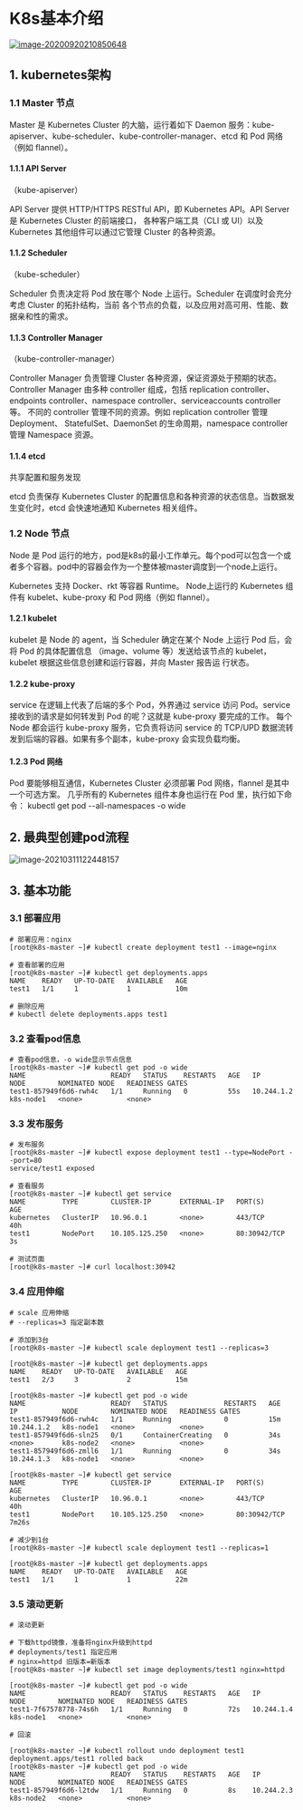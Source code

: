# K8s基本介绍

[
![image-20200920210850648](https://gitee.com/luoxian1011/pictures/raw/master/20200920210850.png)](https://gitee.com/wj204811/wj204811/raw/master/img/20200920210850.png)



## 1. kubernetes架构

### 1.1 Master 节点

Master 是 Kubernetes Cluster 的大脑，运行着如下 Daemon 服务：kube-apiserver、kube-scheduler、kube-controller-manager、etcd 和 Pod 网络（例如 flannel）。

#### 1.1.1 API Server

（kube-apiserver）

API Server 提供 HTTP/HTTPS RESTful API，即 Kubernetes API。API Server 是 Kubernetes Cluster 的前端接口，
各种客户端工具（CLI 或 UI）以及 Kubernetes 其他组件可以通过它管理 Cluster 的各种资源。

#### 1.1.2 Scheduler

（kube-scheduler）

Scheduler 负责决定将 Pod 放在哪个 Node 上运行。Scheduler 在调度时会充分考虑 Cluster 的拓扑结构，当前
各个节点的负载，以及应用对高可用、性能、数据亲和性的需求。

#### 1.1.3 Controller Manager

（kube-controller-manager）

Controller Manager 负责管理 Cluster 各种资源，保证资源处于预期的状态。Controller Manager 由多种
controller 组成，包括 replication controller、endpoints controller、namespace controller、serviceaccounts
controller 等。 不同的 controller 管理不同的资源。例如 replication controller 管理 Deployment、
StatefulSet、DaemonSet 的生命周期，namespace controller 管理 Namespace 资源。

#### 1.1.4 etcd

共享配置和服务发现

etcd 负责保存 Kubernetes Cluster 的配置信息和各种资源的状态信息。当数据发生变化时，etcd 会快速地通知
Kubernetes 相关组件。

### 1.2 Node 节点

Node 是 Pod 运行的地方，pod是k8s的最小工作单元。每个pod可以包含一个或者多个容器。pod中的容器会作为一个整体被master调度到一个node上运行。

Kubernetes 支持 Docker、rkt 等容器 Runtime。 Node上运行的 Kubernetes 组件有
kubelet、kube-proxy 和 Pod 网络（例如 flannel）。

#### 1.2.1 kubelet

kubelet 是 Node 的 agent，当 Scheduler 确定在某个 Node 上运行 Pod 后，会将 Pod 的具体配置信息
（image、volume 等）发送给该节点的 kubelet，kubelet 根据这些信息创建和运行容器，并向 Master 报告运
行状态。

#### 1.2.2 kube-proxy

service 在逻辑上代表了后端的多个 Pod，外界通过 service 访问 Pod。service 接收到的请求是如何转发到 Pod
的呢？这就是 kube-proxy 要完成的工作。 每个 Node 都会运行 kube-proxy 服务，它负责将访问 service 的
TCP/UPD 数据流转发到后端的容器。如果有多个副本，kube-proxy 会实现负载均衡。

#### 1.2.3 Pod 网络

Pod 要能够相互通信，Kubernetes Cluster 必须部署 Pod 网络，flannel 是其中一个可选方案。
几乎所有的 Kubernetes 组件本身也运行在 Pod 里，执行如下命令：
kubectl get pod --all-namespaces -o wide

## 2. 最典型创建pod流程

![image-20210311122448157](https://gitee.com/luoxian1011/pictures/raw/master/image-20210311122448157.png)

## 3. 基本功能

### 3.1 部署应用

```
# 部署应用：nginx
[root@k8s-master ~]# kubectl create deployment test1 --image=nginx

# 查看部署的应用
[root@k8s-master ~]# kubectl get deployments.apps
NAME    READY   UP-TO-DATE   AVAILABLE   AGE
test1   1/1     1            1           10m

# 删除应用
# kubectl delete deployments.apps test1
```

### 3.2 查看pod信息

```
# 查看pod信息，-o wide显示节点信息
[root@k8s-master ~]# kubectl get pod -o wide
NAME                     READY   STATUS    RESTARTS   AGE   IP           NODE        NOMINATED NODE   READINESS GATES
test1-857949f6d6-rwh4c   1/1     Running   0          55s   10.244.1.2   k8s-node1   <none>           <none>

```

### 3.3 发布服务

```
# 发布服务
[root@k8s-master ~]# kubectl expose deployment test1 --type=NodePort --port=80
service/test1 exposed

# 查看服务
[root@k8s-master ~]# kubectl get service
NAME         TYPE        CLUSTER-IP       EXTERNAL-IP   PORT(S)        AGE
kubernetes   ClusterIP   10.96.0.1        <none>        443/TCP        40h
test1        NodePort    10.105.125.250   <none>        80:30942/TCP   3s

# 测试页面
[root@k8s-master ~]# curl localhost:30942

```

### 3.4 应用伸缩

```
# scale 应用伸缩
# --replicas=3 指定副本数

# 添加到3台
[root@k8s-master ~]# kubectl scale deployment test1 --replicas=3 

[root@k8s-master ~]# kubectl get deployments.apps
NAME    READY   UP-TO-DATE   AVAILABLE   AGE
test1   2/3     3            2           15m

[root@k8s-master ~]# kubectl get pod -o wide
NAME                     READY   STATUS              RESTARTS   AGE   IP           NODE        NOMINATED NODE   READINESS GATES
test1-857949f6d6-rwh4c   1/1     Running             0          15m   10.244.1.2   k8s-node1   <none>           <none>
test1-857949f6d6-sln25   0/1     ContainerCreating   0          34s   <none>       k8s-node2   <none>           <none>
test1-857949f6d6-zmll6   1/1     Running             0          34s   10.244.1.3   k8s-node1   <none>           <none>

[root@k8s-master ~]# kubectl get service
NAME         TYPE        CLUSTER-IP       EXTERNAL-IP   PORT(S)        AGE
kubernetes   ClusterIP   10.96.0.1        <none>        443/TCP        40h
test1        NodePort    10.105.125.250   <none>        80:30942/TCP   7m26s

# 减少到1台
[root@k8s-master ~]# kubectl scale deployment test1 --replicas=1 

[root@k8s-master ~]# kubectl get deployments.apps
NAME    READY   UP-TO-DATE   AVAILABLE   AGE
test1   1/1     1            1           22m

```

### 3.5 滚动更新

```
# 滚动更新

# 下载httpd镜像，准备将nginx升级到httpd
# deployments/test1 指定应用
# nginx=httpd 旧版本=新版本
[root@k8s-master ~]# kubectl set image deployments/test1 nginx=httpd

[root@k8s-master ~]# kubectl get pod -o wide
NAME                     READY   STATUS    RESTARTS   AGE   IP           NODE        NOMINATED NODE   READINESS GATES
test1-7f67578778-74s6h   1/1     Running   0          72s   10.244.1.4   k8s-node1   <none>           <none>

```

```
# 回滚

[root@k8s-master ~]# kubectl rollout undo deployment test1 
deployment.apps/test1 rolled back
[root@k8s-master ~]# kubectl get pod -o wide
NAME                     READY   STATUS    RESTARTS   AGE   IP           NODE        NOMINATED NODE   READINESS GATES
test1-857949f6d6-l2tdw   1/1     Running   0          8s    10.244.2.3   k8s-node2   <none>           <none>
```


